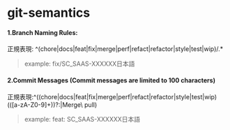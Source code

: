 # git-semantics

#### 1.Branch Naming Rules:
正規表現: ^(chore|docs|feat|fix|merge|perf|refact|refactor|style|test|wip)\/.*
>example:
>fix/SC_SAAS-XXXXXX日本語




#### 2.Commit Messages (Commit messages are limited to 100 characters)
正規表現:^((chore|docs|feat|fix|merge|perf|refact|refactor|style|test|wip)(\([a-zA-Z0-9]+\))?:|Merge\ pull)
>example:
>feat: SC_SAAS-XXXXXX日本語
